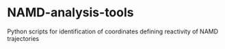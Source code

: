 # NAMD-analysis-tools
Python scripts for identification of coordinates defining reactivity of NAMD trajectories
